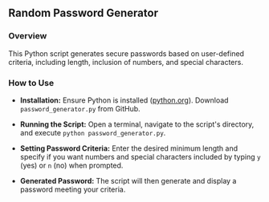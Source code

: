 

## Random Password Generator

### Overview

This Python script generates secure passwords based on user-defined criteria, including length, inclusion of numbers, and special characters.

### How to Use

- **Installation:** Ensure Python is installed ([python.org](https://www.python.org)). Download `password_generator.py` from GitHub.

- **Running the Script:** Open a terminal, navigate to the script's directory, and execute `python password_generator.py`.

- **Setting Password Criteria:** Enter the desired minimum length and specify if you want numbers and special characters included by typing `y` (yes) or `n` (no) when prompted.

- **Generated Password:** The script will then generate and display a password meeting your criteria.

